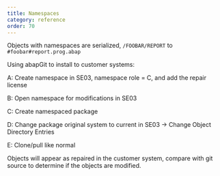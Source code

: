 ```yaml
---
title: Namespaces
category: reference
order: 70
---
```


Objects with namespaces are serialized, `/FOOBAR/REPORT` to `#foobar#report.prog.abap`

Using abapGit to install to customer systems:

A: Create namespace in SE03, namespace role = C, and add the repair license

B: Open namespace for modifications in SE03

C: Create namespaced package

D: Change package original system to current in SE03 -> Change Object Directory Entries

E: Clone/pull like normal


Objects will appear as repaired in the customer system, compare with git source to determine if the objects are modified.
